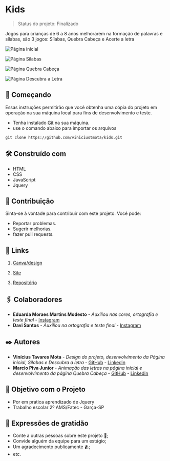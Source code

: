 # Kids

> Status do projeto: Finalizado

Jogos para crianças de 6 a 8 anos melhorarem na formação de palavras e sílabas, são 3 jogos: Sílabas, Quebra Cabeça e Acerte a letra

![Página inicial](https://github.com/viniciustmota/kids/assets/106537834/1ae1ad90-915a-40fb-bed0-e1c45947bfdb)

![Página Sílabas](https://github.com/viniciustmota/kids/assets/106537834/e3cf3c78-bc63-4812-9875-b4e085c12a90)

![Página Quebra Cabeça](https://github.com/viniciustmota/kids/assets/106537834/ead8f132-0050-4c6e-adb1-8b71fab55ab4)

![Página Descubra a Letra](https://github.com/viniciustmota/kids/assets/106537834/852cd555-785f-4185-9f83-9455779aa715)

## 🚀 Começando

Essas instruções permitirão que você obtenha uma cópia do projeto em operação na sua máquina local para fins de desenvolvimento e teste.

* Tenha instalado [Git](https://git-scm.com/) na sua máquina.
* use o comando abaixo para importar os arquivos
```
git clone https://github.com/viniciustmota/kids.git
```

## 🛠️ Construído com

* HTML
* CSS
* JavaScript
* Jquery

## 📜 Contribuição 

Sinta-se à vontade para contribuir com este projeto. Você pode:

- Reportar problemas.
- Sugerir melhorias.
- fazer pull requests.

## 📎 Links 

1. [Canva/design]() 

2. [Site](https://kids-ochre.vercel.app/)

3. [Repositório](https://github.com/viniciustmota/kids)

## 🖇️ Colaboradores
* **Eduarda Moraes Martins Modesto** - *Auxiliou nas cores, ortografia e teste final* - [Instagram](https://www.instagram.com/_dudamartins0302/)
* **Davi Santos** - *Auxiliou na ortografia e teste final* - [Instagram](https://www.instagram.com/@ddavi_santos)

## ✒️ Autores

* **Vinícius Tavares Mota** - *Design do projeto, desenvolvimento da Página inicial, Sílabas e Descubra a letra* - [GitHub](https://github.com/viniciustmota) - [Linkedin](https://www.linkedin.com/in/viniciustmota/)
* **Marcio Piva Junior** - *Animação das letras na página inicial e desenvolvimento da página Quebra Cabeça* - [GitHub](https://github.com/marcioP457) - [Linkedin](https://www.linkedin.com/in/m%C3%A1rcio-piva-junior-32a30a262/)

## 🎯 Objetivo com o Projeto

* Por em pratica aprendizado de Jquery
* Trabalho escolar 2º AMS/Fatec - Garça-SP

## 🎁 Expressões de gratidão

* Conte a outras pessoas sobre este projeto 📢;
* Convide alguém da equipe para um estágio;
* Um agradecimento publicamente 🫂;
* etc.
